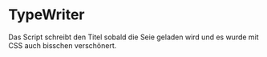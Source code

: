 # TypeWriter
Das Script schreibt den Titel sobald die Seie geladen wird und es wurde mit CSS auch bisschen verschönert.
